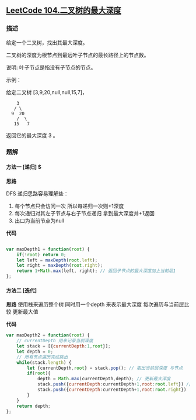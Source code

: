 ## [LeetCode 104.二叉树的最大深度](https://leetcode-cn.com/problems/maximum-depth-of-binary-tree/submissions/)
### 描述

给定一个二叉树，找出其最大深度。

二叉树的深度为根节点到最远叶子节点的最长路径上的节点数。

说明: 叶子节点是指没有子节点的节点。

示例：

给定二叉树 [3,9,20,null,null,15,7]，
```
    3
   / \
  9  20
    /  \
   15   7
```
返回它的最大深度 3 。

### 题解

#### 方法一 [递归] $

**思路**

 DFS 递归思路容易理解些：

 1. 每个节点只会访问一次 所以每递归一次则+1深度
 2. 每次递归对其左子节点与右子节点递归 拿到最大深度并+1返回
 3. 出口为当前节点为null

**代码** 

```Javascript 

var maxDepth1 = function(root) {
    if(!root) return 0;
    let left = maxDepth(root.left);
    let right = maxDepth(root.right);
    return 1+Math.max(left, right); // 返回子节点的最大深度加上当前层1
};
```
#### 方法二  [迭代]
**思路**
使用栈来遍历整个树 同时用一个depth 来表示最大深度 每次遍历与当前层比较 更新最大值

**代码**
```Javascript
var maxDepth2 = function(root) {
    // currentDepth 用来记录当前深度 
    let stack = [{currentDepth:1,root}];
    let depth = 0;
    // 所有节点遍历完成跳出
    while(stack.length) {
        let {currentDepth,root} = stack.pop(); // 取出当前层深度 与节点
        if(root){
            depth = Math.max(currentDepth,depth); // 更新最大深度
            stack.push({currentDepth:currentDepth+1,root:root.left}) // 子节点入栈 同时存入下一层深度
            stack.push({currentDepth:currentDepth+1,root:root.right})
        }
    }
    return depth;
};
```


